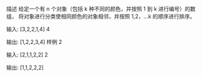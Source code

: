 描述
给定一个有 n 个对象（包括 k 种不同的颜色，并按照 1 到 k 进行编号）的数组，
将对象进行分类使相同颜色的对象相邻，并按照 1,2，...k 的顺序进行排序。

输入:
[3,2,2,1,4]
4

输出:
[1,2,2,3,4]
样例 2

输入:
[2,1,1,2,2]
2

输出:
[1,1,2,2,2]
